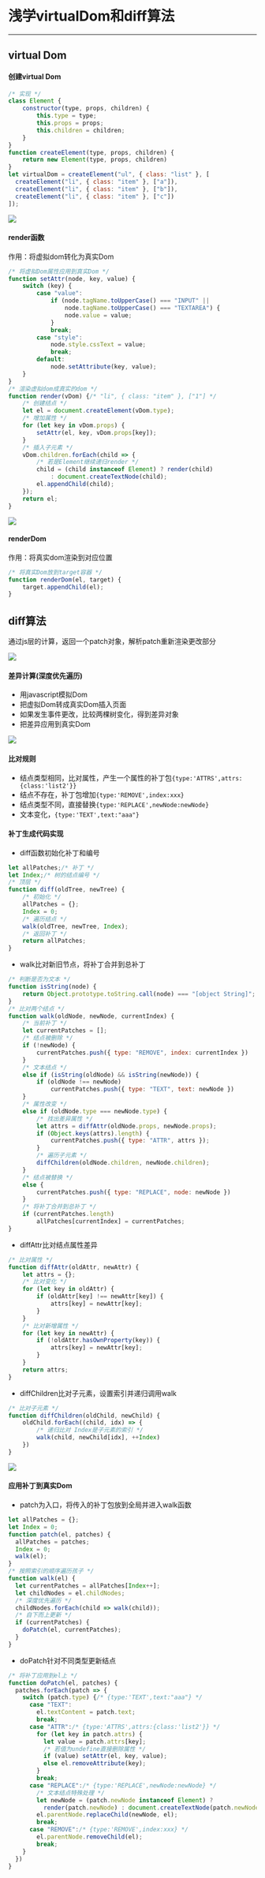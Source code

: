 # 浅学virtualDom和diff算法
---

## virtual Dom

#### 创建virtual Dom

```javascript
/* 实现 */
class Element {
    constructor(type, props, children) {
        this.type = type;
        this.props = props;
        this.children = children;
    }
}
function createElement(type, props, children) {
    return new Element(type, props, children)
}
let virtualDom = createElement("ul", { class: "list" }, [
  createElement("li", { class: "item" }, ["a"]),
  createElement("li", { class: "item" }, ["b"]),
  createElement("li", { class: "item" }, ["c"])
]);
```

![](https://imgconvert.csdnimg.cn/aHR0cHM6Ly9naXRlZS5jb20vYWVpcHl1YW4vcGljdHVyZV9iZWQvcmF3L21hc3Rlci9pbWFnZXMvMjAyMDA1MTIwODQxMDIucG5n?x-oss-process=image/format,png)

#### render函数

作用：将虚拟dom转化为真实Dom

```javascript
/* 将虚拟Dom属性应用到真实Dom */
function setAttr(node, key, value) {
    switch (key) {
        case "value":
            if (node.tagName.toUpperCase() === "INPUT" ||
                node.tagName.toUpperCase() === "TEXTAREA") {
                node.value = value;
            }
            break;
        case "style":
            node.style.cssText = value;
            break;
        default:
            node.setAttribute(key, value);
    }
}
/* 渲染虚拟dom成真实的dom */
function render(vDom) {/* "li", { class: "item" }, ["1"] */
    /* 创建结点 */
    let el = document.createElement(vDom.type);
    /* 增加属性 */
    for (let key in vDom.props) {
        setAttr(el, key, vDom.props[key]);
    }
    /* 插入子元素 */
    vDom.children.forEach(child => {
        /* 若是Element继续递归render */
        child = (child instanceof Element) ? render(child)
            : document.createTextNode(child);
        el.appendChild(child);
    });
    return el;
}
```
![](https://imgconvert.csdnimg.cn/aHR0cHM6Ly9naXRlZS5jb20vYWVpcHl1YW4vcGljdHVyZV9iZWQvcmF3L21hc3Rlci9pbWFnZXMvMjAyMDA1MTIwODQ3NDgucG5n?x-oss-process=image/format,png)

#### renderDom

作用：将真实dom渲染到对应位置

```javascript
/* 将真实Dom放到target容器 */
function renderDom(el, target) {
    target.appendChild(el);
}
```

## diff算法

通过js层的计算，返回一个patch对象，解析patch重新渲染更改部分

![](https://imgconvert.csdnimg.cn/aHR0cHM6Ly9naXRlZS5jb20vYWVpcHl1YW4vcGljdHVyZV9iZWQvcmF3L21hc3Rlci9pbWFnZXMvMjAyMDA1MTExODE1NDcucG5n?x-oss-process=image/format,png)

#### 差异计算(深度优先遍历)
- 用javascript模拟Dom
- 把虚拟Dom转成真实Dom插入页面
- 如果发生事件更改，比较两棵树变化，得到差异对象
- 把差异应用到真实Dom

![](https://imgconvert.csdnimg.cn/aHR0cHM6Ly9naXRlZS5jb20vYWVpcHl1YW4vcGljdHVyZV9iZWQvcmF3L21hc3Rlci9pbWFnZXMvMjAyMDA1MTExODIwMTUucG5n?x-oss-process=image/format,png)

#### 比对规则
- 结点类型相同，比对属性，产生一个属性的补丁包`{type:'ATTRS',attrs:{class:'list2'}}`
- 结点不存在，补丁包增加`{type:'REMOVE',index:xxx}`
- 结点类型不同，直接替换`{type:'REPLACE',newNode:newNode}`
- 文本变化，`{type:'TEXT',text:"aaa"}`

#### 补丁生成代码实现

- diff函数初始化补丁和编号

```javascript
let allPatches;/* 补丁 */
let Index;/* 树的结点编号 */
/* 顶层 */
function diff(oldTree, newTree) {
    /* 初始化 */
    allPatches = {};
    Index = 0;
    /* 遍历结点 */
    walk(oldTree, newTree, Index);
    /* 返回补丁 */
    return allPatches;
}
```
- walk比对新旧节点，将补丁合并到总补丁

```javascript
/* 判断是否为文本 */
function isString(node) {
    return Object.prototype.toString.call(node) === "[object String]";
}
/* 比对两个结点 */
function walk(oldNode, newNode, currentIndex) {
    /* 当前补丁 */
    let currentPatches = [];
    /* 结点被删除 */
    if (!newNode) {
        currentPatches.push({ type: "REMOVE", index: currentIndex })
    }
    /* 文本结点 */
    else if (isString(oldNode) && isString(newNode)) {
        if (oldNode !== newNode)
            currentPatches.push({ type: "TEXT", text: newNode })
    }
    /* 属性改变 */
    else if (oldNode.type === newNode.type) {
        /* 找出差异属性 */
        let attrs = diffAttr(oldNode.props, newNode.props);
        if (Object.keys(attrs).length) {
            currentPatches.push({ type: "ATTR", attrs });
        }
        /* 遍历子元素 */
        diffChildren(oldNode.children, newNode.children);
    }
    /* 结点被替换 */
    else {
        currentPatches.push({ type: "REPLACE", node: newNode })
    }
    /* 将补丁合并到总补丁 */
    if (currentPatches.length)
        allPatches[currentIndex] = currentPatches;
}
```
- diffAttr比对结点属性差异

```javascript
/* 比对属性 */
function diffAttr(oldAttr, newAttr) {
    let attrs = {};
    /* 比对变化 */
    for (let key in oldAttr) {
        if (oldAttr[key] !== newAttr[key]) {
            attrs[key] = newAttr[key];
        }
    }
    /* 比对新增属性 */
    for (let key in newAttr) {
        if (!oldAttr.hasOwnProperty(key)) {
            attrs[key] = newAttr[key];
        }
    }
    return attrs;
}
```
- diffChildren比对子元素，设置索引并递归调用walk

```javascript
/* 比对子元素 */
function diffChildren(oldChild, newChild) {
    oldChild.forEach((child, idx) => {
        /* 递归比对 Index是子元素的索引 */
        walk(child, newChild[idx], ++Index)
    })
}
```

![](https://imgconvert.csdnimg.cn/aHR0cHM6Ly9naXRlZS5jb20vYWVpcHl1YW4vcGljdHVyZV9iZWQvcmF3L21hc3Rlci9pbWFnZXMvMjAyMDA1MTIwOTM0NDgucG5n?x-oss-process=image/format,png)


#### 应用补丁到真实Dom

- patch为入口，将传入的补丁包放到全局并进入walk函数

```javascript
let allPatches = {};
let Index = 0;
function patch(el, patches) {
  allPatches = patches;
  Index = 0;
  walk(el);
}
/* 按照索引的顺序遍历孩子 */
function walk(el) {
  let currentPatches = allPatches[Index++];
  let childNodes = el.childNodes;
  /* 深度优先遍历 */
  childNodes.forEach(child => walk(child));
  /* 自下而上更新 */
  if (currentPatches) {
    doPatch(el, currentPatches);
  }
}
```

- doPatch针对不同类型更新结点

```javascript
/* 将补丁应用到el上 */
function doPatch(el, patches) {
  patches.forEach(patch => {
    switch (patch.type) {/* {type:'TEXT',text:"aaa"} */
      case "TEXT":
        el.textContent = patch.text;
        break;
      case "ATTR":/* {type:'ATTRS',attrs:{class:'list2'}} */
        for (let key in patch.attrs) {
          let value = patch.attrs[key];
          /* 若值为undefine直接删除属性 */
          if (value) setAttr(el, key, value);
          else el.removeAttribute(key);
        }
        break;
      case "REPLACE":/* {type:'REPLACE',newNode:newNode} */
        /* 文本结点特殊处理 */
        let newNode = (patch.newNode instanceof Element) ?
          render(patch.newNode) : document.createTextNode(patch.newNode);
        el.parentNode.replaceChild(newNode, el);
        break;
      case "REMOVE":/* {type:'REMOVE',index:xxx} */
        el.parentNode.removeChild(el);
        break;
    }
  })
}
```

